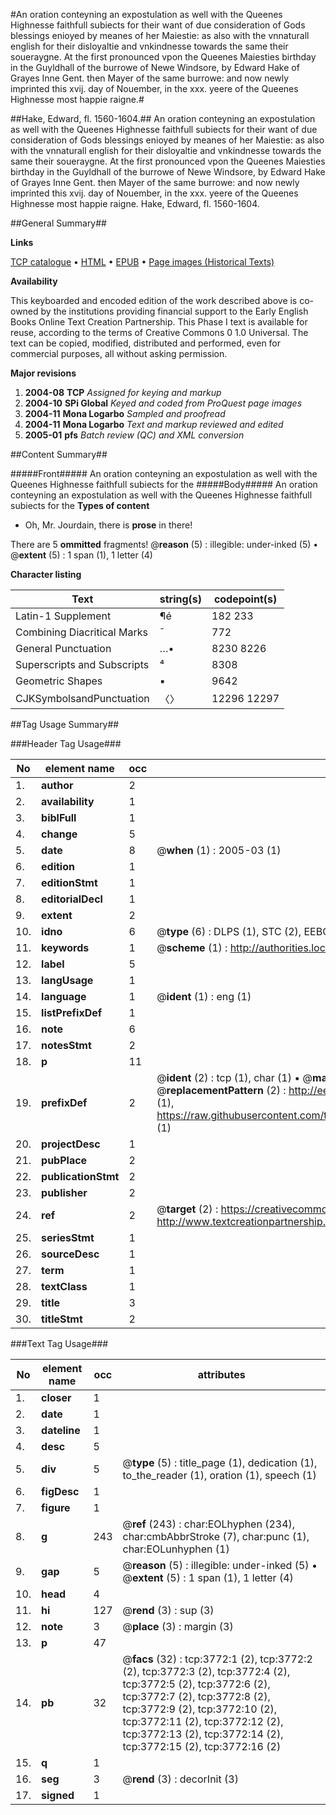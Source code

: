 #An oration conteyning an expostulation as well with the Queenes Highnesse faithfull subiects for their want of due consideration of Gods blessings enioyed by meanes of her Maiestie: as also with the vnnaturall english for their disloyaltie and vnkindnesse towards the same their soueraygne. At the first pronounced vpon the Queenes Maiesties birthday in the Guyldhall of the burrowe of Newe Windsore, by Edward Hake of Grayes Inne Gent. then Mayer of the same burrowe: and now newly imprinted this xvij. day of Nouember, in the xxx. yeere of the Queenes Highnesse most happie raigne.#

##Hake, Edward, fl. 1560-1604.##
An oration conteyning an expostulation as well with the Queenes Highnesse faithfull subiects for their want of due consideration of Gods blessings enioyed by meanes of her Maiestie: as also with the vnnaturall english for their disloyaltie and vnkindnesse towards the same their soueraygne. At the first pronounced vpon the Queenes Maiesties birthday in the Guyldhall of the burrowe of Newe Windsore, by Edward Hake of Grayes Inne Gent. then Mayer of the same burrowe: and now newly imprinted this xvij. day of Nouember, in the xxx. yeere of the Queenes Highnesse most happie raigne.
Hake, Edward, fl. 1560-1604.

##General Summary##

**Links**

[TCP catalogue](http://www.ota.ox.ac.uk/tcp/)  • 
[HTML](http://tei.it.ox.ac.uk/tcp/Texts-HTML/free/A02/A02479.html)  • 
[EPUB](http://tei.it.ox.ac.uk/tcp/Texts-EPUB/free/A02/A02479.epub) • 
[Page images (Historical Texts)](https://data.historicaltexts.jisc.ac.uk/view?pubId=eebo-99839363e&pageId=eebo-99839363e-3772-1)

**Availability**

This keyboarded and encoded edition of the
	       work described above is co-owned by the institutions
	       providing financial support to the Early English Books
	       Online Text Creation Partnership. This Phase I text is
	       available for reuse, according to the terms of Creative
	       Commons 0 1.0 Universal. The text can be copied,
	       modified, distributed and performed, even for
	       commercial purposes, all without asking permission.

**Major revisions**

1. __2004-08__ __TCP__ *Assigned for keying and markup*
1. __2004-10__ __SPi Global__ *Keyed and coded from ProQuest page images*
1. __2004-11__ __Mona Logarbo__ *Sampled and proofread*
1. __2004-11__ __Mona Logarbo__ *Text and markup reviewed and edited*
1. __2005-01__ __pfs__ *Batch review (QC) and XML conversion*

##Content Summary##

#####Front#####
An oration conteyning an expostulation as well with the Queenes Highnesse faithfull subiects for the
#####Body#####
An oration conteyning an expostulation as well with the Queenes Highnesse faithfull subiects for the
**Types of content**

  * Oh, Mr. Jourdain, there is **prose** in there!

There are 5 **ommitted** fragments! 
 @__reason__ (5) : illegible: under-inked (5)  •  @__extent__ (5) : 1 span (1), 1 letter (4)

**Character listing**


|Text|string(s)|codepoint(s)|
|---|---|---|
|Latin-1 Supplement|¶é|182 233|
|Combining             Diacritical Marks|̄|772|
|General Punctuation|…•|8230 8226|
|Superscripts             and Subscripts|⁴|8308|
|Geometric Shapes|▪|9642|
|CJKSymbolsandPunctuation|〈〉|12296 12297|

##Tag Usage Summary##

###Header Tag Usage###

|No|element name|occ|attributes|
|---|---|---|---|
|1.|__author__|2||
|2.|__availability__|1||
|3.|__biblFull__|1||
|4.|__change__|5||
|5.|__date__|8| @__when__ (1) : 2005-03 (1)|
|6.|__edition__|1||
|7.|__editionStmt__|1||
|8.|__editorialDecl__|1||
|9.|__extent__|2||
|10.|__idno__|6| @__type__ (6) : DLPS (1), STC (2), EEBO-CITATION (1), PROQUEST (1), VID (1)|
|11.|__keywords__|1| @__scheme__ (1) : http://authorities.loc.gov/ (1)|
|12.|__label__|5||
|13.|__langUsage__|1||
|14.|__language__|1| @__ident__ (1) : eng (1)|
|15.|__listPrefixDef__|1||
|16.|__note__|6||
|17.|__notesStmt__|2||
|18.|__p__|11||
|19.|__prefixDef__|2| @__ident__ (2) : tcp (1), char (1)  •  @__matchPattern__ (2) : ([0-9\-]+):([0-9IVX]+) (1), (.+) (1)  •  @__replacementPattern__ (2) : http://eebo.chadwyck.com/downloadtiff?vid=$1&page=$2 (1), https://raw.githubusercontent.com/textcreationpartnership/Texts/master/tcpchars.xml#$1 (1)|
|20.|__projectDesc__|1||
|21.|__pubPlace__|2||
|22.|__publicationStmt__|2||
|23.|__publisher__|2||
|24.|__ref__|2| @__target__ (2) : https://creativecommons.org/publicdomain/zero/1.0/ (1), http://www.textcreationpartnership.org/docs/. (1)|
|25.|__seriesStmt__|1||
|26.|__sourceDesc__|1||
|27.|__term__|1||
|28.|__textClass__|1||
|29.|__title__|3||
|30.|__titleStmt__|2||


###Text Tag Usage###

|No|element name|occ|attributes|
|---|---|---|---|
|1.|__closer__|1||
|2.|__date__|1||
|3.|__dateline__|1||
|4.|__desc__|5||
|5.|__div__|5| @__type__ (5) : title_page (1), dedication (1), to_the_reader (1), oration (1), speech (1)|
|6.|__figDesc__|1||
|7.|__figure__|1||
|8.|__g__|243| @__ref__ (243) : char:EOLhyphen (234), char:cmbAbbrStroke (7), char:punc (1), char:EOLunhyphen (1)|
|9.|__gap__|5| @__reason__ (5) : illegible: under-inked (5)  •  @__extent__ (5) : 1 span (1), 1 letter (4)|
|10.|__head__|4||
|11.|__hi__|127| @__rend__ (3) : sup (3)|
|12.|__note__|3| @__place__ (3) : margin (3)|
|13.|__p__|47||
|14.|__pb__|32| @__facs__ (32) : tcp:3772:1 (2), tcp:3772:2 (2), tcp:3772:3 (2), tcp:3772:4 (2), tcp:3772:5 (2), tcp:3772:6 (2), tcp:3772:7 (2), tcp:3772:8 (2), tcp:3772:9 (2), tcp:3772:10 (2), tcp:3772:11 (2), tcp:3772:12 (2), tcp:3772:13 (2), tcp:3772:14 (2), tcp:3772:15 (2), tcp:3772:16 (2)|
|15.|__q__|1||
|16.|__seg__|3| @__rend__ (3) : decorInit (3)|
|17.|__signed__|1||
